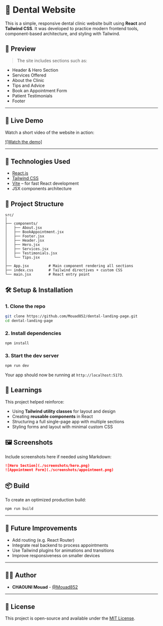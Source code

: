 # 🦷 Dental Website

This is a simple, responsive dental clinic website built using **React** and **Tailwind CSS**. It was developed to practice modern frontend tools, component-based architecture, and styling with Tailwind.

## 📸 Preview

> The site includes sections such as:
- Header & Hero Section
- Services Offered
- About the Clinic
- Tips and Advice
- Book an Appointment Form
- Patient Testimonials
- Footer

---

## 🎥 Live Demo

Watch a short video of the website in action:

[![Watch the demo]]((https://youtu.be/G4Nqytm9gcA))

---

## 🚀 Technologies Used

- [React.js](https://reactjs.org/)
- [Tailwind CSS](https://tailwindcss.com/)
- [Vite](https://vitejs.dev/) – for fast React development
- JSX components architecture

## 🧱 Project Structure

```
src/
│
├── components/
│   ├── About.jsx
│   ├── BookAppointment.jsx
│   ├── Footer.jsx
│   ├── Header.jsx
│   ├── Hero.jsx
│   ├── Services.jsx
│   ├── Testimonials.jsx
│   └── Tips.jsx
│
├── App.jsx         # Main component rendering all sections
├── index.css       # Tailwind directives + custom CSS
└── main.jsx        # React entry point
```

## 🛠️ Setup & Installation

### 1. Clone the repo

```bash
git clone https://github.com/Mouad852/dental-landing-page.git
cd dental-landing-page
```

### 2. Install dependencies

```bash
npm install
```

### 3. Start the dev server

```bash
npm run dev
```

Your app should now be running at `http://localhost:5173`.

## 🧪 Learnings

This project helped reinforce:
- Using **Tailwind utility classes** for layout and design
- Creating **reusable components** in React
- Structuring a full single-page app with multiple sections
- Styling forms and layout with minimal custom CSS

## 🖼️ Screenshots

Include screenshots here if needed using Markdown:

```md
![Hero Section](./screenshots/hero.png)
![Appointment Form](./screenshots/appointment.png)
```

## 📦 Build

To create an optimized production build:

```bash
npm run build
```

---

## 📌 Future Improvements

- Add routing (e.g. React Router)
- Integrate real backend to process appointments
- Use Tailwind plugins for animations and transitions
- Improve responsiveness on smaller devices

---

## 👨‍💻 Author

- **CHAOUNI Mouad** - [@Mouad852](https://github.com/Mouad852)

---

## 📄 License

This project is open-source and available under the [MIT License](LICENSE).
